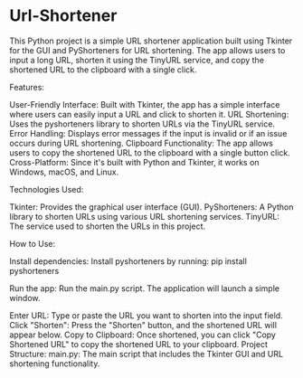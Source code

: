 # Url-Shortener



This Python project is a simple URL shortener application built using Tkinter for the GUI and PyShorteners for URL shortening. The app allows users to input a long URL, shorten it using the TinyURL service, and copy the shortened URL to the clipboard with a single click.

Features:

User-Friendly Interface: Built with Tkinter, the app has a simple interface where users can easily input a URL and click to shorten it.
URL Shortening: Uses the pyshorteners library to shorten URLs via the TinyURL service.
Error Handling: Displays error messages if the input is invalid or if an issue occurs during URL shortening.
Clipboard Functionality: The app allows users to copy the shortened URL to the clipboard with a single button click.
Cross-Platform: Since it's built with Python and Tkinter, it works on Windows, macOS, and Linux.

Technologies Used:

Tkinter: Provides the graphical user interface (GUI).
PyShorteners: A Python library to shorten URLs using various URL shortening services.
TinyURL: The service used to shorten the URLs in this project.

How to Use:

Install dependencies: Install pyshorteners by running:
pip install pyshorteners

Run the app: 
Run the main.py script. The application will launch a simple window.

Enter URL: Type or paste the URL you want to shorten into the input field.
Click "Shorten": Press the "Shorten" button, and the shortened URL will appear below.
Copy to Clipboard: Once shortened, you can click "Copy Shortened URL" to copy the shortened URL to your clipboard.
Project Structure:
main.py: The main script that includes the Tkinter GUI and URL shortening functionality.

